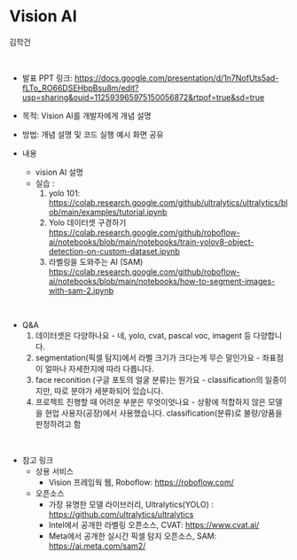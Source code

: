 # Vision AI
김학건

<br>

- 발표 PPT 링크: https://docs.google.com/presentation/d/1n7NofUts5ad-fLTo_RO66DSEHbpBsu8m/edit?usp=sharing&ouid=112593965975150056872&rtpof=true&sd=true

- 목적: Vision AI를 개발자에게 개념 설명
- 방법: 개념 설명 및 코드 실행 예시 화면 공유
- 내용
    - vision AI 설명
    - 실습 : 
        1. yolo 101:
            https://colab.research.google.com/github/ultralytics/ultralytics/blob/main/examples/tutorial.ipynb
        2. Yolo 데이터셋 구경하기
            https://colab.research.google.com/github/roboflow-ai/notebooks/blob/main/notebooks/train-yolov8-object-detection-on-custom-dataset.ipynb
        3. 라벨링을 도와주는 AI (SAM)
            https://colab.research.google.com/github/roboflow-ai/notebooks/blob/main/notebooks/how-to-segment-images-with-sam-2.ipynb

<br>

- Q&A
    1. 데이터셋은 다양하나요 - 네, yolo, cvat, pascal voc, imagent 등 다양합니다.
    2. segmentation(픽셀 탐지)에서 라벨 크기가 크다는게 무슨 말인가요 - 좌표점이 얼마나 자세한지에 따라 다릅니다.
    3. face reconition (구글 포토의 얼굴 분류)는 뭔가요 - classification의 일종이지만, 따로 분야가 세분화되어 있습니다.
    4. 프로젝트 진행할 때 어려운 부분은 무엇이엇나요 - 상황에 적합하지 않은 모델을 현업 사용자(공장)에서 사용했습니다. classification(분류)로 불량/양품을 판정하려고 함

<br>

- 참고 링크
    - 상용 서비스
        - Vision 프레임웍 웹, Roboflow: https://roboflow.com/
    - 오픈소스
        - 가장 유명한 모델 라이브러리, Ultralytics(YOLO) : https://github.com/ultralytics/ultralytics
        - Intel에서 공개한 라벨링 오픈소스, CVAT: https://www.cvat.ai/
        - Meta에서 공개한 실시간 픽셀 탐지 오픈소스, SAM: https://ai.meta.com/sam2/
